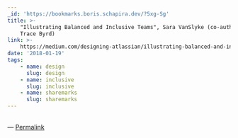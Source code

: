 ```yaml
---
_id: 'https://bookmarks.boris.schapira.dev/?5xg-Sg'
title: >-
    "Illustrating Balanced and Inclusive Teams", Sara VanSlyke (co-authored by
    Trace Byrd)
link: >-
    https://medium.com/designing-atlassian/illustrating-balanced-and-inclusive-teams-c548166c7540
date: '2018-01-19'
tags:
    - name: design
      slug: design
    - name: inclusive
      slug: inclusive
    - name: sharemarks
      slug: sharemarks
---
```


<br>&#8212;
<a href="https://bookmarks.boris.schapira.dev/?5xg-Sg" title="Permalink">Permalink</a>
